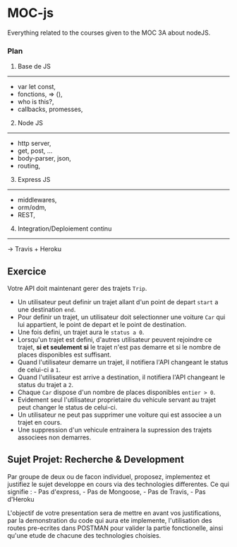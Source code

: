 # MOC-js
Everything related to the courses given to the MOC 3A about nodeJS.

### Plan
1) Base de JS
--------------------
  - var let const,  
  - fonctions, => (),  
  - who is this?,  
  - callbacks, promesses,  
  
2) Node JS
--------------------
  - http server,  
  - get, post, ...  
  - body-parser, json,  
  - routing,  
  
3) Express JS
--------------------
  - middlewares,  
  - orm/odm,  
  - REST,  
  
4) Integration/Deploiement continu
--------------------
  -> Travis + Heroku


Exercice
---------------------
Votre API doit maintenant gerer des trajets `Trip`.  
 
  - Un utilisateur peut definir un trajet allant d'un point de depart `start` a une destination `end`.
  - Pour definir un trajet, un utilisateur doit selectionner une voiture `Car` qui lui appartient, le point de depart et le point de destination.
  - Une fois defini, un trajet aura le `status a 0`.
  - Lorsqu'un trajet est defini, d'autres utilisateur peuvent rejoindre ce trajet, **si et seulement si** le trajet n'est pas demarre et si le nombre de places disponibles est suffisant.
  - Quand l'utilisateur demarre un trajet, il notifiera l'API changeant le status de celui-ci a `1`.
  - Quand l'utilisateur est arrive a destination, il notifiera l'API changeant le status du trajet a  `2`.
  - Chaque `Car` dispose d'un nombre de places disponibles `entier > 0`.
  - Evidement seul l'utilisateur proprietaire du vehicule servant au trajet peut changer le status de celui-ci.
  - Un utilisateur ne peut pas supprimer une voiture qui est associee a un trajet en cours.
  - Une suppression d'un vehicule entrainera la supression des trajets associees non demarres.
  
  
  
Sujet Projet: Recherche & Development
----------------------------------------------------

Par groupe de deux ou de facon individuel, proposez, implementez et justifiez le sujet developpe en cours via des technologies differentes.
Ce qui signifie :
    - Pas d'express,
    - Pas de Mongoose,
    - Pas de Travis,
    - Pas d'Heroku
    
    
L'objectif de votre presentation sera de mettre en avant vos justifications, par la demonstration du code qui aura ete implemente, l'utilisation des routes 
pre-ecrites dans POSTMAN pour valider la partie fonctionelle, ainsi qu'une etude de chacune des technologies choisies.
